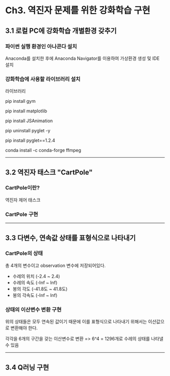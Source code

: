 # Ch3. 역진자 문제를 위한 강화학습 구현

## 3.1 로컬 PC에 강화학습 개별환경 갖추기

### 파이썬 실행 환경인 아나콘다 설치

Anaconda를 설치한 후에 Anaconda Navigator를 이용하여 가상환경 생성 및 IDE 설치

### 강화학습에 사용할 라이브러리 설치

라이브러리

pip install gym

pip install matplotlib

pip install JSAnimation

pip uninstall pyglet -y

pip install pyglet==1.2.4

conda install -c conda-forge ffmpeg



---

## 3.2 역진자 태스크 "CartPole"

### CartPole이란?

역진자 제어 태스크

### CartPole 구현





---

## 3.3 다변수, 연속값 상태를 표형식으로 나타내기

### CartPole의 상태

총 4개의 변수이고 observation 변수에 저장되어있다.

- 수레의 위치 (-2.4 ~ 2.4)
- 수레의 속도 (-Inf ~ Inf)
- 봉의 각도 (-41.8도 ~ 41.8도)
- 봉의 각속도 (-Inf ~ Inf)

### 상태의 이산변수 변환 구현

위의 상태들은 모두 연속된 값이기 때문에 이를 표형식으로 나타내기 위해서는 이산값으로 변환해야 한다.

각각을 6개의 구간을 갖는 이산변수로 변환 => 6^4 = 1296개로 수레의 상태를 나타낼 수 있음

---

## 3.4 Q러닝 구현


